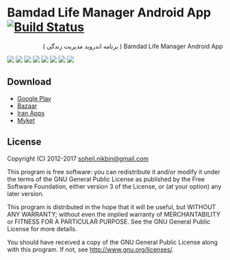 Bamdad Life Manager Android App [![Build Status](https://travis-ci.org/ebraminio/DroidPersianCalendar.svg?branch=master)](https://travis-ci.org/ebraminio/DroidPersianCalendar)
=============================
<div lang="fa" dir="rtl">Bamdad Life Manager Android App ( برنامه اندروید مدیریت زندگی‌ )<br /></div>

![](https://raw.githubusercontent.com/soheilnikbin/Bamdad-Persian-Calendar-/master/pics/pic1.jpg)
![](https://raw.githubusercontent.com/soheilnikbin/Bamdad-Persian-Calendar-/master/pics/pic2.jpg)
![](https://raw.githubusercontent.com/soheilnikbin/Bamdad-Persian-Calendar-/master/pics/pic3.jpg)
![](https://raw.githubusercontent.com/soheilnikbin/Bamdad-Persian-Calendar-/master/pics/pic4.jpg)
![](https://raw.githubusercontent.com/soheilnikbin/Bamdad-Persian-Calendar-/master/pics/pic5.jpg)
![](https://raw.githubusercontent.com/soheilnikbin/Bamdad-Persian-Calendar-/master/pics/pic6.jpg)
![](https://raw.githubusercontent.com/soheilnikbin/Bamdad-Persian-Calendar-/master/pics/pic7.jpg)
![](https://raw.githubusercontent.com/soheilnikbin/Bamdad-Persian-Calendar-/master/pics/pic8.jpg)


Download
-----------------------------
<ul>
    <li> <a href="https://play.google.com/store/apps/details?id=com.vmagnify.persiancalendar" >Google Play</a> </li>
    <li> <a href="https://cafebazaar.ir/app/com.vmagnify.persiancalendar/?l=fa" >Bazaar</a> </li>
    <li> <a href="http://iranapps.ir/app/com.vmagnify.persiancalendar" >Iran Apps</a> </li>
    <li> <a href="https://myket.ir/app/com.vmagnify.persiancalendar/?lang=fa" >Myket</a> </li>
</ul>

License
-----------------------------
Copyright (C) 2012-2017  soheil.nikbin@gmail.com

This program is free software: you can redistribute it and/or modify 
it under the terms of the GNU General Public License as published by 
the Free Software Foundation, either version 3 of the License, or 
(at your option) any later version.

This program is distributed in the hope that it will be useful, 
but WITHOUT ANY WARRANTY; without even the implied warranty of 
MERCHANTABILITY or FITNESS FOR A PARTICULAR PURPOSE.  See the 
GNU General Public License for more details.

You should have received a copy of the GNU General Public License 
along with this program.  If not, see http://www.gnu.org/licenses/.

